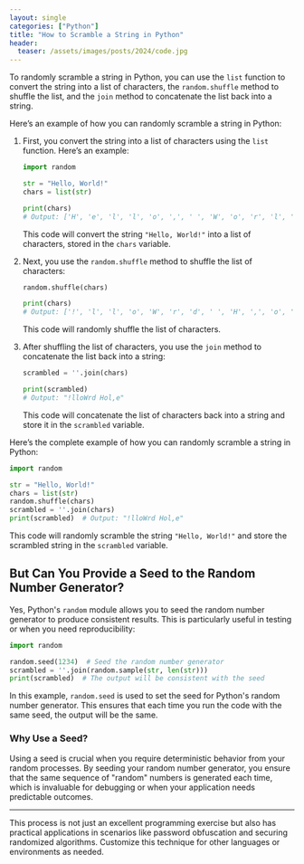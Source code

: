 ```yaml
---
layout: single
categories: ["Python"]
title: "How to Scramble a String in Python"
header:
  teaser: /assets/images/posts/2024/code.jpg
---
```


To randomly scramble a string in Python, you can use the `list` function to convert the string into a list of characters, the `random.shuffle` method to shuffle the list, and the `join` method to concatenate the list back into a string.

Here’s an example of how you can randomly scramble a string in Python:

1. First, you convert the string into a list of characters using the `list` function. Here’s an example:

   ```python
   import random

   str = "Hello, World!"
   chars = list(str)

   print(chars)
   # Output: ['H', 'e', 'l', 'l', 'o', ',', ' ', 'W', 'o', 'r', 'l', 'd', '!']
   ```

   This code will convert the string `"Hello, World!"` into a list of characters, stored in the `chars` variable.

2. Next, you use the `random.shuffle` method to shuffle the list of characters:

   ```python
   random.shuffle(chars)

   print(chars)
   # Output: ['!', 'l', 'l', 'o', 'W', 'r', 'd', ' ', 'H', ',', 'o', 'e', 'l']
   ```

   This code will randomly shuffle the list of characters.

3. After shuffling the list of characters, you use the `join` method to concatenate the list back into a string:

   ```python
   scrambled = ''.join(chars)

   print(scrambled)
   # Output: "!lloWrd Hol,e"
   ```

   This code will concatenate the list of characters back into a string and store it in the `scrambled` variable.

Here’s the complete example of how you can randomly scramble a string in Python:

```python
import random

str = "Hello, World!"
chars = list(str)
random.shuffle(chars)
scrambled = ''.join(chars)
print(scrambled)  # Output: "!lloWrd Hol,e"
```

This code will randomly scramble the string `"Hello, World!"` and store the scrambled string in the `scrambled` variable.

## But Can You Provide a Seed to the Random Number Generator?

Yes, Python's `random` module allows you to seed the random number generator to produce consistent results. This is particularly useful in testing or when you need reproducibility:

```python
import random

random.seed(1234)  # Seed the random number generator
scrambled = ''.join(random.sample(str, len(str)))
print(scrambled)  # The output will be consistent with the seed
```

In this example, `random.seed` is used to set the seed for Python's random number generator. This ensures that each time you run the code with the same seed, the output will be the same.

### Why Use a Seed?

Using a seed is crucial when you require deterministic behavior from your random processes. By seeding your random number generator, you ensure that the same sequence of \"random\" numbers is generated each time, which is invaluable for debugging or when your application needs predictable outcomes.

---

This process is not just an excellent programming exercise but also has practical applications in scenarios like password obfuscation and securing randomized algorithms. Customize this technique for other languages or environments as needed.
